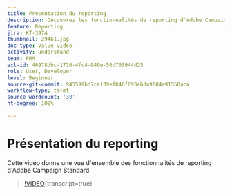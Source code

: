 ```yaml
---
title: Présentation du reporting
description: Découvrez les fonctionnalités de reporting d'Adobe Campaign Standard
feature: Reporting
jira: KT-3974
thumbnail: 29461.jpg
doc-type: value video
activity: understand
team: PMM
exl-id: 46978dbc-1716-4fc4-946e-56d703944d25
role: User, Developer
level: Beginner
source-git-commit: 943599bd7ce139ef846f093ebda9084a91550aca
workflow-type: tm+mt
source-wordcount: '30'
ht-degree: 100%

---
```


# Présentation du reporting

Cette vidéo donne une vue d&#39;ensemble des fonctionnalités de reporting d&#39;Adobe Campaign Standard

>[!VIDEO](https://video.tv.adobe.com/v/33579?learn=on&captions=fre_fr){transcript=true}
